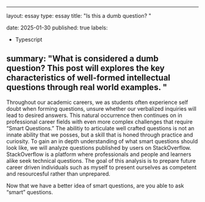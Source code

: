 
---
layout: essay
type: essay
title: "Is this a dumb question? "

date: 2025-01-30
published: true
labels:
  - Typescript

summary: "What is considered a dumb question? This post will explores the key characteristics of well-formed intellectual questions through real world examples.  "
---


Throughout our academic careers, we as students often experience self doubt when forming questions, unsure whether our verbalized inquiries will lead to desired answers. This natural occurrence then continues on in professional career fields with even more complex challenges that require “Smart Questions.” The abilitiy to articulate well crafted questions is not an innate ability that we  posses, but a skill that is honed through practice and curiosity. To gain an in depth understanding of what smart questions should look like, we will analyze questions published by users on StackOverflow. StackOverflow is a platform where professionals and people and learners alike seek technical questions. The goal of this analysis is to prepare future career driven individuals such as myself to present ourselves as competent and resourcesful rather than unprepared. 



Now that we have a better idea of smart questions, are you able to ask “smart” questions. 
